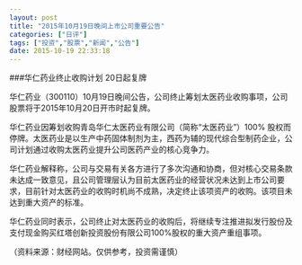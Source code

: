 ```yaml
---
layout: post
title: "2015年10月19日晚间上市公司重要公告"
categories: ["日评"]
tags: ["投资","股票","新闻","公告"]
date: 2015-10-19 22:33:18
---
```

###华仁药业终止收购计划 20日起复牌

华仁药业（300110）10月19日晚间公告，公司终止筹划太医药业收购事项，公司股票将于2015年10月20日开市时起复牌。

华仁药业因筹划收购青岛华仁太医药业有限公司（简称“太医药业”）100% 股权而停牌。太医药业是以生产中药固体制剂为主，西药为辅的现代综合型制药企业，公司计划通过收购太医药业提升公司医药产业的核心竞争力。

华仁药业解释称，公司与交易有关各方进行了多次沟通和协商，但对核心交易条款未达成一致意见，且公司管理层认为目前太医药业的经营状况未达到上市公司要求，目前针对太医药业的收购时机尚不成熟，决定终止该项资产的收购。该项目未达到重大资产的标准。

华仁药业同时表示，公司终止对太医药业的收购后，将继续专注推进拟发行股份及支付现金购买红塔创新投资股份有限公司100%股权的重大资产重组事项。

（资料来源：财经网站。仅供参考，投资需谨慎）
